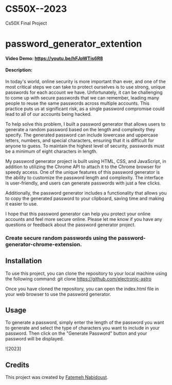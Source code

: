 # CS50X--2023
Cs50X Final Project

# password_generator_extention

#### Video Demo: <https://youtu.be/hFJpWTis6R8>

#### Description:

In today's world, online security is more important than ever, and one of the most critical steps we can take to protect ourselves is to use strong, unique passwords for each account we have. Unfortunately, it can be challenging to come up with secure passwords that we can remember, leading many people to reuse the same passwords across multiple accounts. This practice puts us at significant risk, as a single password compromise could lead to all of our accounts being hacked.

To help solve this problem, I built a password generator that allows users to generate a random password based on the length and complexity they specify. The generated password can include lowercase and uppercase letters, numbers, and special characters, ensuring that it is difficult for anyone to guess. To maintain the highest level of security, passwords must be a minimum of eight characters in length.

My password generator project is built using HTML, CSS, and JavaScript, in addition to utilizing the Chrome API to attach it to the Chrome browser for speedy access. One of the unique features of this password generator is the ability to customize the password length and complexity. The interface is user-friendly, and users can generate passwords with just a few clicks.

Additionally, the password generator includes a functionality that allows you to copy the generated password to your clipboard, saving time and making it easier to use.

I hope that this password generator can help you protect your online accounts and feel more secure online. Please let me know if you have any questions or feedback about the password generator project.

### Create secure random passwords using the password-generator-chrome-extension.

## Installation

To use this project, you can clone the repository to your local machine using the following command:
git clone https://github.com/electronic-astro

Once you have cloned the repository, you can open the index.html file in your web browser to use the password generator.

## Usage

To generate a password, simply enter the length of the password you want to generate and select the type of characters you want to include in your password. Then click on the "Generate Password" button and your password will be displayed.

![2023]

## Credits

This project was created by [Fatemeh Nabidoust](https://github.com/electronic-astro).

